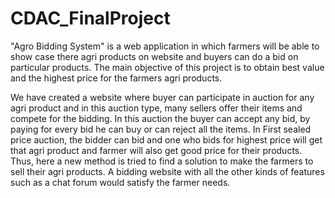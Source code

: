 # CDAC_FinalProject

"Agro Bidding System" is a web application in which farmers will be able to show case there agri products on website and buyers can do a bid on particular products. 
 The main objective of this project is to obtain best value and the highest price for the farmers agri products.

We have created a website where buyer can participate in auction for any agri product and in this auction type, many sellers offer their items and compete for the bidding. In this auction the buyer can accept any bid, by paying for every bid he can buy or can reject all the items.
In First sealed price auction, the bidder can bid and one who bids for highest price will get that agri product and farmer will also get good price for their products.
Thus, here a new method is tried to find a solution to make the farmers to sell their agri products. A bidding website with all the other kinds of features such as a chat forum would satisfy the farmer needs.